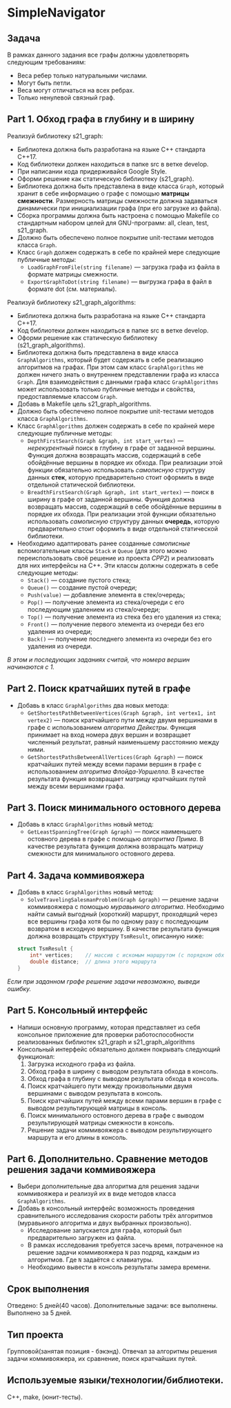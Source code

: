 # SimpleNavigator

## Задача
В рамках данного задания все графы должны удовлетворять следующим требованиям:
- Веса ребер только натуральными числами.
- Могут быть петли.
- Веса могут отличаться на всех ребрах.
- Только ненулевой связный граф.

## Part 1. Обход графа в глубину и в ширину

Реализуй библиотеку s21_graph:
* Библиотека должна быть разработана на языке С++ стандарта C++17.
* Код библиотеки должен находиться в папке src в ветке develop.
* При написании кода придерживайся Google Style.
* Оформи решение как статическую библиотеку (s21_graph).
* Библиотека должна быть представлена в виде класса `Graph`, который хранит в себе информацию о графе с помощью **матрицы смежности**. Размерность матрицы смежности должна задаваться динамически при инициализации графа (при его загрузке из файла).
* Сборка программы должна быть настроена с помощью Makefile со стандартным набором целей для GNU-программ: all, clean, test, s21_graph.
* Должно быть обеспечено полное покрытие unit-тестами методов класса `Graph`.
* Класс `Graph` должен содержать в себе по крайней мере следующие публичные методы:
    + `LoadGraphFromFile(string filename)` — загрузка графа из файла в формате матрицы смежности.
    + `ExportGraphToDot(string filename)` — выгрузка графа в файл в формате dot (см. материалы).

Реализуй библиотеку s21_graph_algorithms:
* Библиотека должна быть разработана на языке С++ стандарта C++17.
* Код библиотеки должен находиться в папке src в ветке develop.  
* Оформи решение как статическую библиотеку (s21_graph_algorithms).
* Библиотека должна быть представлена в виде класса `GraphAlgorithms`, который будет содержать в себе реализацию алгоритмов на графах. При этом сам класс `GraphAlgorithms` не должен ничего знать о внутреннем представлении графа из класса `Graph`. Для взаимодействия с данными графа класс `GraphAlgorithms` может использовать только публичные методы и свойства, предоставляемые классом `Graph`.
* Добавь в Makefile цель s21_graph_algorithms.
* Должно быть обеспечено полное покрытие unit-тестами методов класса `GraphAlgorithms`.
* Класс `GraphAlgorithms` должен содержать в себе по крайней мере следующие публичные методы:    
    + `DepthFirstSearch(Graph &graph, int start_vertex)` — *нерекурентный* поиск в глубину в графе от заданной вершины. Функция должна возвращать массив, содержащий в себе обойдённые вершины в порядке их обхода. При реализации этой функции обязательно использовать *самописную* структуру данных **стек**, которую предварительно стоит оформить в виде отдельной статической библиотеки.
    + `BreadthFirstSearch(Graph &graph, int start_vertex)` — поиск в ширину в графе от заданной вершины. Функция должна возвращать массив, содержащий в себе обойдённые вершины в порядке их обхода. При реализации этой функции обязательно использовать *самописную* структуру данных **очередь**, которую предварительно стоит оформить в виде отдельной статической библиотеки.
* Необходимо адаптировать ранее созданные *самописные* вспомогательные классы `Stack` и `Queue` (для этого можно переиспользовать своё решение из проекта *CPP2*) и реализовать для них интерфейсы на C++. Эти классы должны содержать в себе следующие методы:
    + `Stack()` — создание пустого стека;
    + `Queue()` — создание пустой очереди;
    + `Push(value)` — добавление элемента в стек/очередь;
    + `Pop()` — получение элемента из стека/очереди с его последующим удалением из стека/очереди;
    + `Top()` — получение элемента из стека без его удаления из стека;
    + `Front()` — получение первого элемента из очереди без его удаления из очереди;
    + `Back()` — получение последнего элемента из очереди без его удаления из очереди.

*В этом и последующих заданиях считай, что номера вершин начинаются с 1.*

## Part 2. Поиск кратчайших путей в графе

* Добавь в класс `GraphAlgorithms` два новых метода:
    + `GetShortestPathBetweenVertices(Graph &graph, int vertex1, int vertex2)` — поиск кратчайшего пути между двумя вершинами в графе с использованием *алгоритма Дейкстры*. Функция принимает на вход номера двух вершин и возвращает численный результат, равный наименьшему расстоянию между ними.
    + `GetShortestPathsBetweenAllVertices(Graph &graph)` — поиск кратчайших путей между всеми парами вершин в графе с использованием *алгоритма Флойда-Уоршелла*. В качестве результата функция возвращает матрицу кратчайших путей между всеми вершинами графа.

## Part 3. Поиск минимального остовного дерева

* Добавь в класс `GraphAlgorithms` новый метод:
    + `GetLeastSpanningTree(Graph &graph)` — поиск наименьшего остовного дерева в графе с помощью *алгоритма Прима*. В качестве результата функция должна возвращать матрицу смежности для минимального остовного дерева.

## Part 4. Задача коммивояжера

* Добавь в класс `GraphAlgorithms` новый метод:
    + `SolveTravelingSalesmanProblem(Graph &graph)` — решение задачи коммивояжера с помощью *муравьиного алгоритма*. Необходимо найти самый выгодный (короткий) маршрут, проходящий через все вершины графа хотя бы по одному разу с последующим возвратом в исходную вершину. В качестве результата функция должна возвращать структуру `TsmResult`, описанную ниже:
    ```cpp
    struct TsmResult {
        int* vertices;    // массив с искомым маршрутом (с порядком обхода вершин). Вместо int* можно использовать std::vector<int>
        double distance;  // длина этого маршрута
    }
    ``` 

*Если при заданном графе решение задачи невозможно, выведи ошибку.*

## Part 5. Консольный интерфейс

* Напиши основную программу, которая представляет из себя консольное приложение для проверки работоспособности реализованных библиотек s21_graph и s21_graph_algorithms
* Консольный интерфейс обязательно должен покрывать следующий функционал:
    1. Загрузка исходного графа из файла.
    2. Обход графа в ширину с выводом результата обхода в консоль.
    3. Обход графа в глубину с выводом результата обхода в консоль.
    4. Поиск кратчайшего пути между произвольными двумя вершинами с выводом результата в консоль.
    5. Поиск кратчайших путей между всеми парами вершин в графе с выводом результирующей матрицы в консоль.
    6. Поиск минимального остовного дерева в графе с выводом результирующей матрицы смежности в консоль.
    7. Решение задачи коммивояжера с выводом результирующего маршрута и его длины в консоль.

## Part 6. Дополнительно. Сравнение методов решения задачи коммивояжера

* Выбери дополнительные два алгоритма для решения задачи коммивояжера и реализуй их в виде методов класса `GraphAlgorithms`.
* Добавь в консольный интерфейс возможность проведения сравнительного исследования скорости работы трёх алгоритмов (муравьиного алгоритма и двух выбранных произвольно).
    + Исследование запускается для графа, который был предварительно загружен из файла.
    + В рамках исследования требуется засечь время, потраченное на решение задачи коммивояжера `N` раз подряд, каждым из алгоритмов. Где `N` задаётся с клавиатуры.
    + Необходимо вывести в консоль результаты замера времени. 
## Срок выполнения
Отведено: 5 дней(40 часов).
Дополнительные задачи: все выполнены.
Выполнено за 5 дней.
## Тип проекта
Групповой(занятая позиция - бэкэнд). Отвечал за алгоритмы решения задачи коммивояжера, их сравнение, поиск кратчайших путей.
## Используемые языки/технологии/библиотеки.
С++, make, <gtest>(юнит-тесты).
